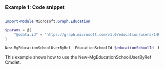 ### Example 1: Code snippet

```powershell

Import-Module Microsoft.Graph.Education

$params = @{
	"@odata.id" = "https://graph.microsoft.com/v1.0/education/users/14008"
}

New-MgEducationSchoolUserByRef -EducationSchoolId $educationSchoolId -BodyParameter $params

```
This example shows how to use the New-MgEducationSchoolUserByRef Cmdlet.

